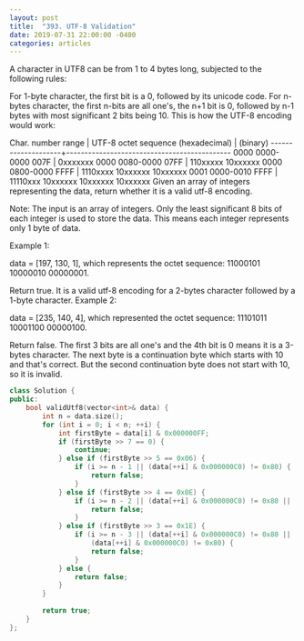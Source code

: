 ```yaml
---
layout: post
title:  "393. UTF-8 Validation"
date: 2019-07-31 22:00:00 -0400
categories: articles
---
```

A character in UTF8 can be from 1 to 4 bytes long, subjected to the following rules:

For 1-byte character, the first bit is a 0, followed by its unicode code.
For n-bytes character, the first n-bits are all one's, the n+1 bit is 0, followed by n-1 bytes with most significant 2 bits being 10.
This is how the UTF-8 encoding would work:

   Char. number range  |        UTF-8 octet sequence
      (hexadecimal)    |              (binary)
   --------------------+---------------------------------------------
   0000 0000-0000 007F | 0xxxxxxx
   0000 0080-0000 07FF | 110xxxxx 10xxxxxx
   0000 0800-0000 FFFF | 1110xxxx 10xxxxxx 10xxxxxx
   0001 0000-0010 FFFF | 11110xxx 10xxxxxx 10xxxxxx 10xxxxxx
Given an array of integers representing the data, return whether it is a valid utf-8 encoding.

Note:
The input is an array of integers. Only the least significant 8 bits of each integer is used to store the data. This means each integer represents only 1 byte of data.

Example 1:

data = [197, 130, 1], which represents the octet sequence: 11000101 10000010 00000001.

Return true.
It is a valid utf-8 encoding for a 2-bytes character followed by a 1-byte character.
Example 2:

data = [235, 140, 4], which represented the octet sequence: 11101011 10001100 00000100.

Return false.
The first 3 bits are all one's and the 4th bit is 0 means it is a 3-bytes character.
The next byte is a continuation byte which starts with 10 and that's correct.
But the second continuation byte does not start with 10, so it is invalid.

```c++
class Solution {
public:
    bool validUtf8(vector<int>& data) {
        int n = data.size();
        for (int i = 0; i < n; ++i) {
            int firstByte = data[i] & 0x000000FF;
            if (firstByte >> 7 == 0) {
                continue;
            } else if (firstByte >> 5 == 0x06) {
                if (i >= n - 1 || (data[++i] & 0x000000C0) != 0x80) {
                    return false;
                }
            } else if (firstByte >> 4 == 0x0E) {
                if (i >= n - 2 || (data[++i] & 0x000000C0) != 0x80 || (data[++i] & 0x000000C0) != 0x80) {
                    return false;
                }
            } else if (firstByte >> 3 == 0x1E) {
                if (i >= n - 3 || (data[++i] & 0x000000C0) != 0x80 || (data[++i] & 0x000000C0) != 0x80 ||
                    (data[++i] & 0x000000C0) != 0x80) {
                    return false;
                }
            } else {
                return false;
            }
        }
        
        return true;
    }    
};
```